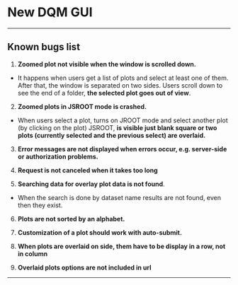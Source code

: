 # New DQM GUI 

----
## Known bugs list

1. **Zoomed plot not visible when the window is scrolled down.**
 * It happens when users get a list of plots and select at least one of them. After that, the window is separated on two sides. Users scroll down to see the end of a folder, **the selected plot goes out of view**.

2. **Zoomed plots in JSROOT mode is crashed.**
 * When users select a plot, turns on JROOT mode and select another plot (by clicking on the plot) JSROOT, **is visible just blank square or two plots (currently selected and the previous select) are overlaid.**

3. **Error messages are not displayed when errors occur, e.g. server-side or authorization problems.**

4.  **Request is not canceled when it takes too long**

5. **Searching data for overlay plot data is not found**.
 * When the search is done by dataset name results are not found, even then they exist. 

6. **Plots are not sorted by an alphabet.**

7. **Customization of a plot should work with auto-submit.**

8. **When plots are overlaid on side, them have to be display in a row, not in column**

9. **Overlaid plots options are not included in url**
----
